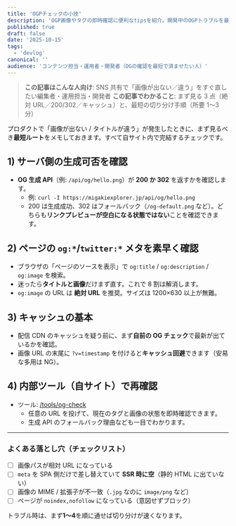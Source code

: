 ```yaml
---
title: 'OGPチェックの小技'
description: 'OGP画像やタグの即時確認に便利なtipsを紹介。開発中のOGPトラブルを最小限に抑えるための実践メモ。'
published: true
draft: false
date: '2025-10-15'
tags:
  - 'devlog'
canonical: ''
audience: 'コンテンツ担当・運用者・開発者（OGの確認を最短で済ませたい人）'
---
```


> **この記事はこんな人向け**: SNS 共有で「画像が出ない／違う」をすぐ直したい編集者・運用担当・開発者
> **この記事でわかること**: まず見る 3 点（絶対 URL／200/302／キャッシュ）と、最短の切り分け手順（所要 1〜3 分）

プロダクトで「画像が出ない / タイトルが違う」が発生したときに、まず見るべき**最短ルート**をメモしておきます。すべて自サイト内で完結するチェックです。

## 1) サーバ側の生成可否を確認

- **OG 生成 API**（例: `/api/og/hello.png`）が **200 か 302** を返すかを確認します。
  - 例: `curl -I https://migakiexplorer.jp/api/og/hello.png`
  - 200 は生成成功、302 はフォールバック（`/og-default.png` など）。どちらも**リンクプレビューが空白になる状態ではない**ことを確認できます。

## 2) ページの `og:*`/`twitter:*` メタを素早く確認

- ブラウザの「ページのソースを表示」で `og:title` / `og:description` / `og:image` を検索。
- 迷ったら**タイトルと画像**だけまず直す。これで 8 割は解消します。
- `og:image` の URL は **絶対 URL** を推奨。サイズは 1200×630 以上が無難。

## 3) キャッシュの基本

- 配信 CDN のキャッシュを疑う前に、まず**自前の OG チェック**で最新が出ているかを確認。
- 画像 URL の末尾に `?v=timestamp` を付けると**キャッシュ回避**できます（安易な多用は NG）。

## 4) 内部ツール（自サイト）で再確認

- ツール: [/tools/og-check](/tools/og-check)
  - 任意の URL を投げて、現在のタグと画像の状態を即時確認できます。
  - 生成 API のフォールバック理由なども一目でわかります。

---

### よくある落とし穴（チェックリスト）

- [ ] 画像パスが相対 URL になっている
- [ ] `meta` を SPA 側だけで差し替えていて **SSR 時に空**（静的 HTML に出ていない）
- [ ] 画像の MIME / 拡張子が不一致（`.jpg` なのに `image/png` など）
- [ ] ページが `noindex,nofollow` になっている（意図せずブロック）

トラブル時は、まず**1〜4**を順に通せば切り分けが速くなります。
